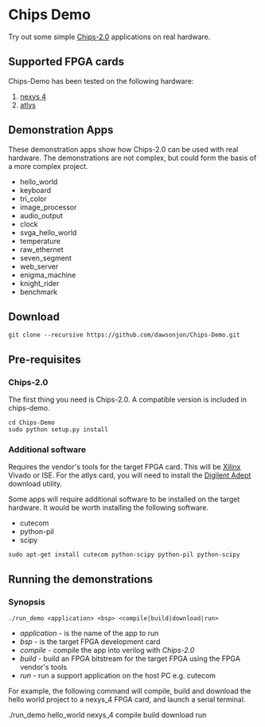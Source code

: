 Chips Demo
==========

Try out some simple [Chips-2.0](http://pyandchips.org) applications on real hardware.

Supported FPGA cards
--------------------

Chips-Demo has been tested on the following hardware:

1. [nexys 4](http://store.digilentinc.com/nexys-4-artix-7-fpga-trainer-board-limited-time-see-nexys4-ddr/)
2. [atlys](http://store.digilentinc.com/atlys-spartan-6-fpga-trainer-board-limited-time-see-nexys-video/)

Demonstration Apps
------------------

These demonstration apps show how Chips-2.0 can be used with real hardware. The
demonstrations are not complex, but could form the basis of a more complex
project.

+ hello_world
+ keyboard
+ tri_color
+ image_processor
+ audio_output
+ clock
+ svga_hello_world
+ temperature
+ raw_ethernet
+ seven_segment
+ web_server
+ enigma_machine
+ knight_rider
+ benchmark

Download
--------

```
git clone --recursive https://github.com/dawsonjon/Chips-Demo.git
```

Pre-requisites
--------------

### Chips-2.0
The first thing you need is Chips-2.0. A compatible version is included in chips-demo. 

```
cd Chips-Demo
sudo python setup.py install
```

### Additional software
Requires the vendor's tools for the target FPGA card. This will be [Xilinx](www.xilinx.com) Vivado or ISE. For the atlys card, you will need to install the [Digilent Adept](http://store.digilentinc.com/digilent-adept-2-download-only/) 
download utility.

Some apps will require additional software to be installed on the target hardware. It would be worth installing the following software.

+ cutecom
+ python-pil
+ scipy

```
sudo apt-get install cutecom python-scipy python-pil python-scipy
```

Running the demonstrations
--------------------------

### Synopsis
```
./run_demo <application> <bsp> <compile|build|download|run>
```
+ *application* - is the name of the app to run
+ *bsp* - is the target FPGA development card
+ *compile* - compile the app into verilog with *Chips-2.0*
+ *build* - build an FPGA bitstream for the target FPGA using the FPGA vendor's tools
+ *run* - run a support application on the host PC e.g. cutecom

For example, the following command will compile, build and download the hello world project to a nexys_4 FPGA card, and launch a serial terminal.

./run_demo hello_world nexys_4 compile build download run

